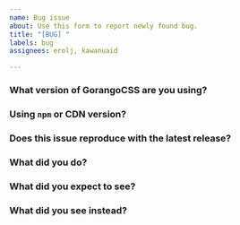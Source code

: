 ```yaml
---
name: Bug issue
about: Use this form to report newly found bug.
title: "[BUG] "
labels: bug
assignees: erolj, kawanuaid

---
```


<!--
Please answer these questions before submitting your issue. Thanks!
-->

### What version of GorangoCSS are you using?



### Using `npm` or CDN version?



### Does this issue reproduce with the latest release?



### What did you do?

<!--
If possible, provide a recipe for reproducing the error.
A console log is good.
-->



### What did you expect to see?



### What did you see instead?
